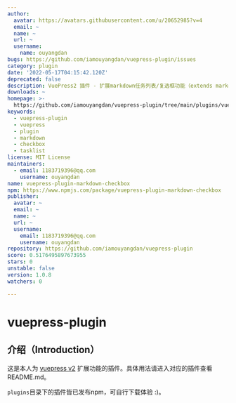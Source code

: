 ```yaml
---
author:
  avatar: https://avatars.githubusercontent.com/u/20652985?v=4
  email: ~
  name: ~
  url: ~
  username:
    name: ouyangdan
bugs: https://github.com/iamouyangdan/vuepress-plugin/issues
category: plugin
date: '2022-05-17T04:15:42.120Z'
deprecated: false
description: VuePress2 插件 - 扩展markdown任务列表/复选框功能（extends markdown checkbox or tasklist）
downloads: ~
homepage: >-
  https://github.com/iamouyangdan/vuepress-plugin/tree/main/plugins/vuepress-plugin-markdown-checkbox#readme
keywords:
  - vuepress-plugin
  - vuepress
  - plugin
  - markdown
  - checkbox
  - tasklist
license: MIT License
maintainers:
  - email: 1183719396@qq.com
    username: ouyangdan
name: vuepress-plugin-markdown-checkbox
npm: https://www.npmjs.com/package/vuepress-plugin-markdown-checkbox
publisher:
  avatar: ~
  email: ~
  name: ~
  url: ~
  username:
    email: 1183719396@qq.com
    username: ouyangdan
repository: https://github.com/iamouyangdan/vuepress-plugin
score: 0.5176495897673955
stars: 0
unstable: false
version: 1.0.8
watchers: 0

---
```


# vuepress-plugin

## 介绍（Introduction）

这是本人为 [vuepress v2](https://v2.vuepress.vuejs.org/zh/guide/) 扩展功能的插件。具体用法请进入对应的插件查看README.md。

`plugins`目录下的插件皆已发布npm，可自行下载体验 :)。